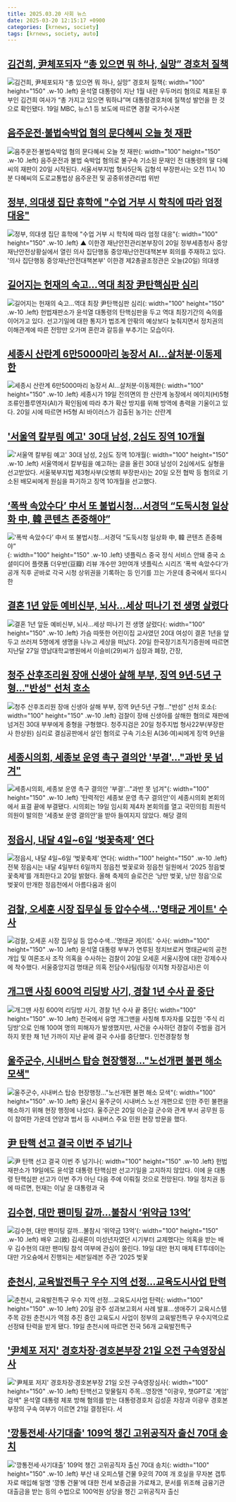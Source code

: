 ```yaml
---
title: 2025.03.20 사회 뉴스
date: 2025-03-20 12:15:17 +0900
categories: [krnews, society]
tags: [krnews, society, auto]
---
```

## [김건희, 尹체포되자 “총 있으면 뭐 하나, 실망” 경호처 질책](https://n.news.naver.com/mnews/article/018/0005966333)

![김건희, 尹체포되자 “총 있으면 뭐 하나, 실망” 경호처 질책](https://mimgnews.pstatic.net/image/origin/018/2025/03/19/5966333.jpg?type=nf220_150){: width="100" height="150" .w-10 .left}
윤석열 대통령이 지난 1월 내란 우두머리 혐의로 체포된 후 부인 김건희 여사가 “총 가지고 있으면 뭐하냐”며 대통령경호처에 질책성 발언을 한 것으로 확인됐다. 19일 MBC, 뉴스1 등 보도에 따르면 경찰 국가수사본

## [음주운전·불법숙박업 혐의 문다혜씨 오늘 첫 재판](https://n.news.naver.com/mnews/article/001/0015275636)

![음주운전·불법숙박업 혐의 문다혜씨 오늘 첫 재판](https://mimgnews.pstatic.net/image/origin/001/2025/03/20/15275636.jpg?type=nf220_150){: width="100" height="150" .w-10 .left}
음주운전과 불법 숙박업 혐의로 불구속 기소된 문재인 전 대통령의 딸 다혜씨의 재판이 20일 시작된다. 서울서부지법 형사5단독 김형석 부장판사는 오전 11시 10분 다혜씨의 도로교통법상 음주운전 및 공중위생관리법 위반

## [정부, 의대생 집단 휴학에 "수업 거부 시 학칙에 따라 엄정 대응"](https://n.news.naver.com/mnews/article/055/0001241636)

![정부, 의대생 집단 휴학에 "수업 거부 시 학칙에 따라 엄정 대응"](https://mimgnews.pstatic.net/image/origin/055/2025/03/20/1241636.jpg?type=nf220_150){: width="100" height="150" .w-10 .left}
▲ 이한경 재난안전관리본부장이 20일 정부세종청사 중앙재난안전상황실에서 열린 의사 집단행동 중앙재난안전대책본부 회의를 주재하고 있다. '의사 집단행동 중앙재난안전대책본부' 이한경 제2총괄조정관은 오늘(20일) 의대생

## [길어지는 헌재의 숙고...역대 최장 尹탄핵심판 심리](https://n.news.naver.com/mnews/article/092/0002367315)

![길어지는 헌재의 숙고...역대 최장 尹탄핵심판 심리](https://mimgnews.pstatic.net/image/origin/092/2025/03/19/2367315.jpg?type=nf220_150){: width="100" height="150" .w-10 .left}
헌법재판소가 윤석열 대통령의 탄핵심판을 두고 역대 최장기간의 숙의를 이어가고 있다. 선고기일에 대한 통지가 법조계 안팎의 예상보다 늦춰지면서 정치권의 이해관계에 따른 전망만 오가며 혼란과 갈등을 부추기는 모습이다.

## [세종시 산란계 6만5000마리 농장서 AI…살처분·이동제한](https://n.news.naver.com/mnews/article/003/0013130274)

![세종시 산란계 6만5000마리 농장서 AI…살처분·이동제한](https://mimgnews.pstatic.net/image/origin/003/2025/03/20/13130274.jpg?type=nf220_150){: width="100" height="150" .w-10 .left}
세종시가 19일 전의면의 한 산란계 농장에서 에이치(H)5형 조류인플루엔자(AI)가 확인됨에 따라 추가 확산 방지를 위해 방역에 총력을 기울이고 있다. 20일 시에 따르면 H5형 AI 바이러스가 검출된 농가는 산란계

## ['서울역 칼부림 예고' 30대 남성, 2심도 징역 10개월](https://n.news.naver.com/mnews/article/014/0005323744)

!['서울역 칼부림 예고' 30대 남성, 2심도 징역 10개월](https://mimgnews.pstatic.net/image/origin/014/2025/03/20/5323744.jpg?type=nf220_150){: width="100" height="150" .w-10 .left}
서울역에서 칼부림을 예고하는 글을 올린 30대 남성이 2심에서도 실형을 선고받았다. 서울북부지법 제3형사부(오병희 부장판사)는 20일 오전 협박 등 혐의로 기소된 배모씨에게 원심을 파기하고 징역 10개월을 선고했다.

## [‘폭싹 속았수다’ 中서 또 불법시청…서경덕 “도둑시청 일상화 中, 韓 콘텐츠 존중해야”](https://n.news.naver.com/mnews/article/021/0002697594)

![‘폭싹 속았수다’ 中서 또 불법시청…서경덕 “도둑시청 일상화 中, 韓 콘텐츠 존중해야”](https://mimgnews.pstatic.net/image/origin/021/2025/03/20/2697594.jpg?type=nf220_150){: width="100" height="150" .w-10 .left}
넷플릭스 중국 정식 서비스 안돼 중국 소셜미디어 플랫폼 더우반(豆瓣) 리뷰 개수만 3만여개 넷플릭스 시리즈 ‘폭싹 속았수다’가 공개 직후 곧바로 각국 시청 상위권을 기록하는 등 인기를 끄는 가운데 중국에서 또다시 한

## [결혼 1년 앞둔 예비신부, 뇌사…세상 떠나기 전 생명 살렸다](https://n.news.naver.com/mnews/article/081/0003526657)

![결혼 1년 앞둔 예비신부, 뇌사…세상 떠나기 전 생명 살렸다](https://mimgnews.pstatic.net/image/origin/081/2025/03/20/3526657.jpg?type=nf220_150){: width="100" height="150" .w-10 .left}
가슴 따뜻한 어린이집 교사였던 20대 여성이 결혼 1년을 앞두고 쓰러져 5명에게 생명을 나누고 세상을 떠났다. 20일 한국장기조직기증원에 따르면 지난달 27일 영남대학교병원에서 이슬비(29)씨가 심장과 폐장, 간장,

## [청주 산후조리원 장애 신생아 살해 부부, 징역 9년·5년 구형…"반성" 선처 호소](https://n.news.naver.com/mnews/article/003/0013130828)

![청주 산후조리원 장애 신생아 살해 부부, 징역 9년·5년 구형…"반성" 선처 호소](https://mimgnews.pstatic.net/image/origin/003/2025/03/20/13130828.jpg?type=nf220_150){: width="100" height="150" .w-10 .left}
검찰이 장애 신생아를 살해한 혐의로 재판에 넘겨진 30대 부부에게 중형을 구형했다. 청주지검은 20일 청주지법 형사22부(부장판사 한상원) 심리로 결심공판에서 살인 혐의로 구속 기소된 A(36·여)씨에게 징역 9년을

## [세종시의회, 세종보 운영 촉구 결의안 '부결'…"과반 못 넘겨"](https://n.news.naver.com/mnews/article/003/0013128766)

![세종시의회, 세종보 운영 촉구 결의안 '부결'…"과반 못 넘겨"](https://mimgnews.pstatic.net/image/origin/003/2025/03/19/13128766.jpg?type=nf220_150){: width="100" height="150" .w-10 .left}
'탄력적인 세종보 운영 촉구 결의안'이 세종시의회 본회의에서 표결 끝에 부결됐다. 시의회는 19일 임시회 제4차 본회의를 열고 국민의힘 최원석 의원이 발의한 '세종보 운영 결의안'을 받아 들여지지 않았다. 해당 결의

## [정읍시, 내달 4일~6일 ‘벚꽃축제’ 연다](https://n.news.naver.com/mnews/article/277/0005564062)

![정읍시, 내달 4일~6일 ‘벚꽃축제’ 연다](https://mimgnews.pstatic.net/image/origin/277/2025/03/20/5564062.jpg?type=nf220_150){: width="100" height="150" .w-10 .left}
전북 정읍시는 내달 4일부터 6일까지 정읍천 벚꽃로와 정읍천 일원에서 ‘2025 정읍벚꽃축제’를 개최한다고 20일 밝혔다. 올해 축제의 슬로건은 ‘낭만 벚꽃, 낭만 정읍’으로 벚꽃이 만개한 정읍천에서 아름다움과 쉼이

## [검찰, 오세훈 시장 집무실 등 압수수색…'명태균 게이트' 수사](https://n.news.naver.com/mnews/article/079/0004004094)

![검찰, 오세훈 시장 집무실 등 압수수색…'명태균 게이트' 수사](https://mimgnews.pstatic.net/image/origin/079/2025/03/20/4004094.jpg?type=nf220_150){: width="100" height="150" .w-10 .left}
윤석열 대통령 부부가 연루된 정치브로커 명태균씨의 공천개입 및 여론조사 조작 의혹을 수사하는 검찰이 20일 오세훈 서울시장에 대한 강제수사에 착수했다. 서울중앙지검 명태균 의혹 전담수사팀(팀장 이지형 차장검사)은 이

## [개그맨 사칭 600억 리딩방 사기, 경찰 1년 수사 끝 중단](https://n.news.naver.com/mnews/article/003/0013130712)

![개그맨 사칭 600억 리딩방 사기, 경찰 1년 수사 끝 중단](https://mimgnews.pstatic.net/image/origin/003/2025/03/20/13130712.jpg?type=nf220_150){: width="100" height="150" .w-10 .left}
전국에서 유명 개그맨을 사칭해 투자자를 모집한 '주식 리딩방'으로 인해 100여 명의 피해자가 발생했지만, 사건을 수사하던 경찰이 주범을 검거하지 못한 채 1년 가까이 지난 끝에 결국 수사를 중단했다. 인천경찰청 형

## [울주군수, 시내버스 탑승 현장행정…"노선개편 불편 해소 모색"](https://n.news.naver.com/mnews/article/001/0015276022)

![울주군수, 시내버스 탑승 현장행정…"노선개편 불편 해소 모색"](https://mimgnews.pstatic.net/image/origin/001/2025/03/20/15276022.jpg?type=nf220_150){: width="100" height="150" .w-10 .left}
울산시 울주군이 시내버스 노선 개편으로 인한 주민 불편을 해소하기 위해 현장 행정에 나섰다. 울주군은 20일 이순걸 군수와 관계 부서 공무원 등이 참여한 가운데 언양과 범서 등 시내버스 주요 민원 현장 방문을 했다.

## [尹 탄핵 선고 결국 이번 주 넘기나](https://n.news.naver.com/mnews/article/082/0001316927)

![尹 탄핵 선고 결국 이번 주 넘기나](https://mimgnews.pstatic.net/image/origin/082/2025/03/19/1316927.jpg?type=nf220_150){: width="100" height="150" .w-10 .left}
헌법재판소가 19일에도 윤석열 대통령 탄핵심판 선고기일을 고지하지 않았다. 이에 윤 대통령 탄핵심판 선고가 이번 주가 아닌 다음 주에 이뤄질 것으로 전망된다. 19일 정치권 등에 따르면, 헌재는 이날 윤 대통령과 국

## [김수현, 대만 팬미팅 갈까…불참시 ‘위약금 13억’](https://n.news.naver.com/mnews/article/005/0001764300)

![김수현, 대만 팬미팅 갈까…불참시 ‘위약금 13억’](https://mimgnews.pstatic.net/image/origin/005/2025/03/20/1764300.jpg?type=nf220_150){: width="100" height="150" .w-10 .left}
배우 고(故) 김새론이 미성년자였던 시기부터 교제했다는 의혹을 받는 배우 김수현의 대만 팬미팅 참석 여부에 관심이 쏠린다. 19일 대만 현지 매체 ET투데이는 대만 가오슝에서 진행되는 세븐일레븐 주관 ‘2025 벚꽃

## [춘천시, 교육발전특구 우수 지역 선정…교육도시사업 탄력](https://n.news.naver.com/mnews/article/001/0015275055)

![춘천시, 교육발전특구 우수 지역 선정…교육도시사업 탄력](https://mimgnews.pstatic.net/image/origin/001/2025/03/19/15275055.jpg?type=nf220_150){: width="100" height="150" .w-10 .left}
20일 광주 성과보고회서 사례 발표…생애주기 교육시스템 주목 강원 춘천시가 역점 추진 중인 교육도시 사업이 정부의 교육발전특구 우수지역으로 선정돼 탄력을 받게 됐다. 19일 춘천시에 따르면 전국 56개 교육발전특구

## ['尹체포 저지' 경호차장·경호본부장 21일 오전 구속영장심사](https://n.news.naver.com/mnews/article/001/0015273802)

!['尹체포 저지' 경호차장·경호본부장 21일 오전 구속영장심사](https://mimgnews.pstatic.net/image/origin/001/2025/03/19/15273802.jpg?type=nf220_150){: width="100" height="150" .w-10 .left}
탄핵선고 맞물릴지 주목…영장엔 "이광우, 챗GPT로 '계엄' 검색" 윤석열 대통령 체포 방해 혐의를 받는 대통령경호처 김성훈 차장과 이광우 경호본부장의 구속 여부가 이르면 21일 결정된다. 서

## ['깡통전세·사기대출' 109억 챙긴 고위공직자 출신 70대 송치](https://n.news.naver.com/mnews/article/003/0013130642)

!['깡통전세·사기대출' 109억 챙긴 고위공직자 출신 70대 송치](https://mimgnews.pstatic.net/image/origin/003/2025/03/20/13130642.jpg?type=nf220_150){: width="100" height="150" .w-10 .left}
부산 내 오피스텔 건물 9곳의 70여 개 호실을 무자본 갭투자로 매입해 일명 '깡통 건물'에 대한 전세 보증금을 가로채고, 문서를 위조해 금융기관 대출금을 받는 등의 수법으로 100억원 상당을 챙긴 고위공직자 출신

